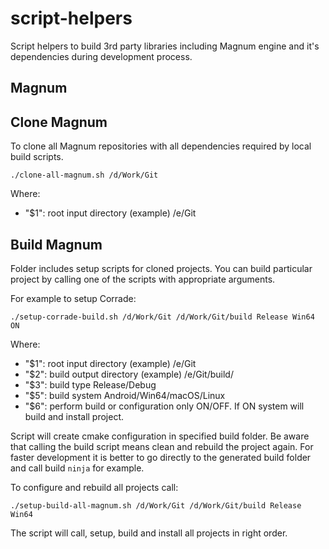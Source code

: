 # script-helpers

Script helpers to build 3rd party libraries including Magnum engine and it's dependencies during development process.

## Magnum
## Clone Magnum

To clone all Magnum repositories with all dependencies required by local build scripts.

`./clone-all-magnum.sh /d/Work/Git`

Where:
- "$1": root input directory (example) /e/Git

## Build Magnum

Folder includes setup scripts for cloned projects.
You can build particular project by calling one of the scripts with appropriate arguments.

For example to setup Corrade:

`./setup-corrade-build.sh /d/Work/Git /d/Work/Git/build Release Win64 ON`

Where:
- "$1": root input directory (example) /e/Git
- "$2": build output directory (example) /e/Git/build/
- "$3": build type Release/Debug
- "$5": build system Android/Win64/macOS/Linux
- "$6": perform build or configuration only ON/OFF. If ON system will build and install project.

Script will create cmake configuration in specified build folder.
Be aware that calling the build script means clean and rebuild the project again.
For faster development it is better to go directly to the generated build folder and call build `ninja` for example.

To configure and rebuild all projects call:

`./setup-build-all-magnum.sh /d/Work/Git /d/Work/Git/build Release Win64`

The script will call, setup, build and install all projects in right order.
